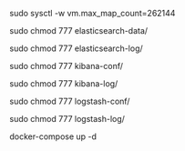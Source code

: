 
sudo sysctl -w vm.max_map_count=262144


sudo chmod 777 elasticsearch-data/

sudo chmod 777 elasticsearch-log/

sudo chmod 777 kibana-conf/

sudo chmod 777 kibana-log/

sudo chmod 777 logstash-conf/

sudo chmod 777 logstash-log/


docker-compose up -d
